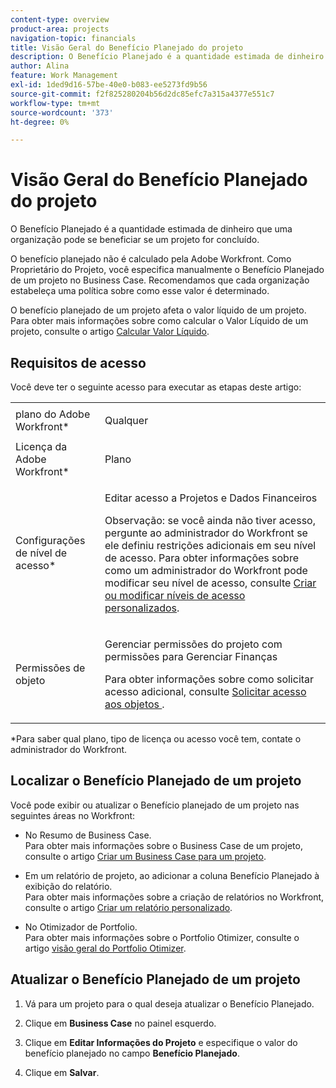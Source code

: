 ```yaml
---
content-type: overview
product-area: projects
navigation-topic: financials
title: Visão Geral do Benefício Planejado do projeto
description: O Benefício Planejado é a quantidade estimada de dinheiro que uma organização pode se beneficiar se um projeto for concluído.
author: Alina
feature: Work Management
exl-id: 1ded9d16-57be-40e0-b083-ee5273fd9b56
source-git-commit: f2f825280204b56d2dc85efc7a315a4377e551c7
workflow-type: tm+mt
source-wordcount: '373'
ht-degree: 0%

---
```


# Visão Geral do Benefício Planejado do projeto

O Benefício Planejado é a quantidade estimada de dinheiro que uma organização pode se beneficiar se um projeto for concluído.

O benefício planejado não é calculado pela Adobe Workfront. Como Proprietário do Projeto, você especifica manualmente o Benefício Planejado de um projeto no Business Case. Recomendamos que cada organização estabeleça uma política sobre como esse valor é determinado.

O benefício planejado de um projeto afeta o valor líquido de um projeto.\
Para obter mais informações sobre como calcular o Valor Líquido de um projeto, consulte o artigo [Calcular Valor Líquido](../../../manage-work/projects/project-finances/calculate-net-value.md).

## Requisitos de acesso

Você deve ter o seguinte acesso para executar as etapas deste artigo:

<table style="table-layout:auto"> 
 <col> 
 <col> 
 <tbody> 
  <tr> 
   <td role="rowheader">plano do Adobe Workfront*</td> 
   <td> <p>Qualquer</p> </td> 
  </tr> 
  <tr> 
   <td role="rowheader">Licença da Adobe Workfront*</td> 
   <td> <p>Plano </p> </td> 
  </tr> 
  <tr> 
   <td role="rowheader">Configurações de nível de acesso*</td> 
   <td> <p>Editar acesso a Projetos e Dados Financeiros</p> <p>Observação: se você ainda não tiver acesso, pergunte ao administrador do Workfront se ele definiu restrições adicionais em seu nível de acesso. Para obter informações sobre como um administrador do Workfront pode modificar seu nível de acesso, consulte <a href="../../../administration-and-setup/add-users/configure-and-grant-access/create-modify-access-levels.md" class="MCXref xref">Criar ou modificar níveis de acesso personalizados</a>.</p> </td> 
  </tr> 
  <tr> 
   <td role="rowheader">Permissões de objeto</td> 
   <td> <p>Gerenciar permissões do projeto com permissões para Gerenciar Finanças</p> <p>Para obter informações sobre como solicitar acesso adicional, consulte <a href="../../../workfront-basics/grant-and-request-access-to-objects/request-access.md" class="MCXref xref">Solicitar acesso aos objetos </a>.</p> </td> 
  </tr> 
 </tbody> 
</table>

&#42;Para saber qual plano, tipo de licença ou acesso você tem, contate o administrador do Workfront.

## Localizar o Benefício Planejado de um projeto

Você pode exibir ou atualizar o Benefício planejado de um projeto nas seguintes áreas no Workfront:

* No Resumo de Business Case.\
  Para obter mais informações sobre o Business Case de um projeto, consulte o artigo [Criar um Business Case para um projeto](../../../manage-work/projects/define-a-business-case/create-business-case.md).

* Em um relatório de projeto, ao adicionar a coluna Benefício Planejado à exibição do relatório.\
  Para obter mais informações sobre a criação de relatórios no Workfront, consulte o artigo [Criar um relatório personalizado](../../../reports-and-dashboards/reports/creating-and-managing-reports/create-custom-report.md).

* No Otimizador de Portfolio.\
  Para obter mais informações sobre o Portfolio Otimizer, consulte o artigo [visão geral do Portfolio Otimizer](../../../manage-work/portfolios/portfolio-optimizer/portfolio-optimizer-overview.md).

## Atualizar o Benefício Planejado de um projeto

1. Vá para um projeto para o qual deseja atualizar o Benefício Planejado.
1. Clique em **Business Case** no painel esquerdo.
1. Clique em **Editar Informações do Projeto** e especifique o valor do benefício planejado no campo **Benefício Planejado**.

1. Clique em **Salvar**.
